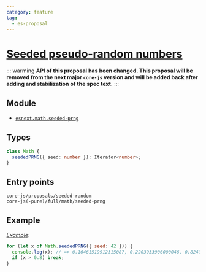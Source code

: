 ```yaml
---
category: feature
tag:
  - es-proposal
---
```


# [Seeded pseudo-random numbers](https://github.com/tc39/proposal-seeded-random)

::: warming
**API of this proposal has been changed. This proposal will be removed from the next major `core-js` version and will be added back after adding and stabilization of the spec text.**
:::

## Module

- [`esnext.math.seeded-prng`](https://github.com/zloirock/core-js/blob/master/packages/core-js/modules/esnext.math.seeded-prng.js)

## Types

```ts
class Math {
  seededPRNG({ seed: number }): Iterator<number>;
}
```

## Entry points

```
core-js/proposals/seeded-random
core-js(-pure)/full/math/seeded-prng
```

## Example

[_Example_](https://goo.gl/oj3WgQ):

```js
for (let x of Math.seededPRNG({ seed: 42 })) {
  console.log(x); // => 0.16461519912315087, 0.2203933906000046, 0.8249682894209105
  if (x > 0.8) break;
}
```
